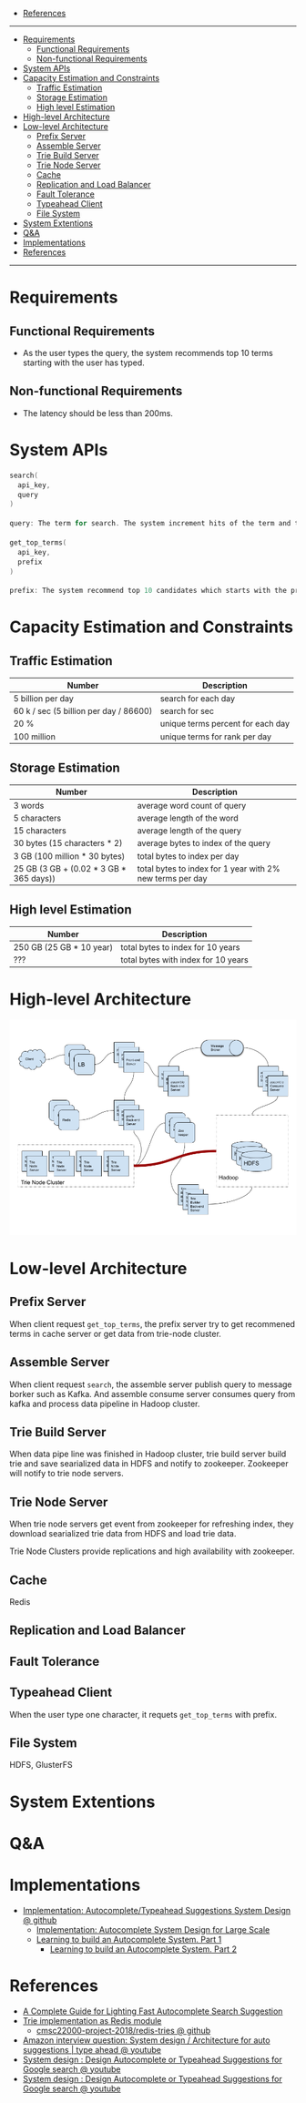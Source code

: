- [References](#references)

----

- [Requirements](#requirements)
  - [Functional Requirements](#functional-requirements)
  - [Non-functional Requirements](#non-functional-requirements)
- [System APIs](#system-apis)
- [Capacity Estimation and Constraints](#capacity-estimation-and-constraints)
  - [Traffic Estimation](#traffic-estimation)
  - [Storage Estimation](#storage-estimation)
  - [High level Estimation](#high-level-estimation)
- [High-level Architecture](#high-level-architecture)
- [Low-level Architecture](#low-level-architecture)
  - [Prefix Server](#prefix-server)
  - [Assemble Server](#assemble-server)
  - [Trie Build Server](#trie-build-server)
  - [Trie Node Server](#trie-node-server)
  - [Cache](#cache)
  - [Replication and Load Balancer](#replication-and-load-balancer)
  - [Fault Tolerance](#fault-tolerance)
  - [Typeahead Client](#typeahead-client)
  - [File System](#file-system)
- [System Extentions](#system-extentions)
- [Q&A](#qa)
- [Implementations](#implementations)
- [References](#references)

-----

# Requirements

## Functional Requirements

* As the user types the query, the system recommends top 10 terms starting with the user has typed.

## Non-functional Requirements

* The latency should be less than 200ms.

# System APIs

```c
search(
  api_key,
  query
)

query: The term for search. The system increment hits of the term and this will be used for rank of the term.

get_top_terms(
  api_key,
  prefix
)

prefix: The system recommend top 10 candidates which starts with the prefix.
```

# Capacity Estimation and Constraints

## Traffic Estimation

| Number          | Description                       |
| --------------- | --------------------------------- |
| 5 billion per day | search for each day  |
| 60 k / sec (5 billion per day / 86600) | search for sec  |
| 20 % | unique terms percent for each day |
| 100 million | unique terms for rank per day |

## Storage Estimation

| Number          | Description                       |
| --------------- | --------------------------------- |
| 3 words | average word count of query  |
| 5 characters | average length of the word |
| 15 characters | average length of the query |
| 30 bytes (15 characters * 2) | average bytes to index of the query |
| 3 GB (100 million * 30 bytes) | total bytes to index per day |
| 25 GB (3 GB + (0.02 * 3 GB * 365 days)) | total bytes to index for 1 year with 2% new terms per day |

## High level Estimation

| Number          | Description                       |
| --------------- | --------------------------------- |
| 250 GB (25 GB * 10 year)  | total bytes to index for 10 years |
| ??? | total bytes with index for 10 years |

# High-level Architecture

![](DesigningTypeaheadSuggestionHighLevelArch.png)

# Low-level Architecture

## Prefix Server

When client request `get_top_terms`, the prefix server try to get recommened terms in cache server or get data from trie-node cluster.

## Assemble Server

When client request `search`, the assemble server publish query to message borker such as Kafka. And assemble consume server consumes query from kafka and process data pipeline in Hadoop cluster.

## Trie Build Server

When data pipe line was finished in Hadoop cluster, trie build server build trie and save searialized data in HDFS and notify to zookeeper. Zookeeper will notify to trie node servers.

## Trie Node Server

When trie node servers get event from zookeeper for refreshing index, they download searialized trie  data from HDFS and load trie data. 

Trie Node Clusters provide replications and high availability with zookeeper.

## Cache

Redis

## Replication and Load Balancer

## Fault Tolerance

## Typeahead Client

When the user type one character, it requets `get_top_terms` with prefix.

## File System

HDFS, GlusterFS

# System Extentions

# Q&A

# Implementations

* [Implementation: Autocomplete/Typeahead Suggestions System Design @ github](https://github.com/lopespm/autocomplete)
  * [Implementation: Autocomplete System Design for Large Scale](https://lopespm.github.io/2020/08/03/implementation-autocomplete-system-design.html)
  * [Learning to build an Autocomplete System. Part 1](https://medium.com/@iftimiealexandru/learning-to-build-an-autocomplete-system-2c2e9f423537)
    * [Learning to build an Autocomplete System. Part 2](https://medium.com/@iftimiealexandru/learning-to-build-an-autocomplete-system-part-2-110c71c772aa) 

# References

* [A Complete Guide for Lighting Fast Autocomplete Search Suggestion](https://www.linkedin.com/pulse/complete-guide-lighting-fast-autocomplete-search-suggestion-arya/)
* [Trie implementation as Redis module](https://arashtaher.wordpress.com/2019/06/07/trie-implementation-as-redis-module/)
  * [cmsc22000-project-2018/redis-tries @ github](https://github.com/cmsc22000-project-2018/redis-tries)
* [Amazon interview question: System design / Architecture for auto suggestions | type ahead @ youtube](https://www.youtube.com/watch?v=xrYTjaK5QVM)
* [System design : Design Autocomplete or Typeahead Suggestions for Google search @ youtube](https://www.youtube.com/watch?v=us0qySiUsGU)
* [System design : Design Autocomplete or Typeahead Suggestions for Google search @ youtube](https://www.youtube.com/watch?v=us0qySiUsGU)
